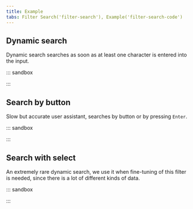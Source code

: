 ```yaml
---
title: Example
tabs: Filter Search('filter-search'), Example('filter-search-code')
---
```


## Dynamic search

Dynamic search searches as soon as at least one character is entered into the input.

::: sandbox

<script lang="tsx">
import React, { useCallback, useState } from 'react';
import Input from '@semcore/ui/input';
import CloseM from '@semcore/ui/icon/Close/m';
import Search from '@semcore/ui/icon/Search/m';
import { Text } from '@semcore/ui/typography';
import { Flex } from '@semcore/ui/flex-box';

const Demo = () => {
  const [value, setValue] = useState('');

  const handleChange = useCallback(
    (v) => {
      setValue(v);
    },
    [value],
  );

  const handleClick = useCallback(() => {
    setValue('');
  }, ['']);

  return (
    <Flex direction='column'>
      <Text tag='label' size={200} htmlFor='dynamic-search-filter-by-keyword'>
        Filter by keyword
      </Text>
      <Input w={200} mt={2} aria-live='polite'>
        <Input.Addon>
          <Search />
        </Input.Addon>
        <Input.Value
          value={value}
          onChange={handleChange}
          id='dynamic-search-filter-by-keyword'
          placeholder='Enter keyword here'
        />
        {value && (
          <Input.Addon tag={CloseM} interactive onClick={handleClick} aria-label='Clear filters' />
        )}
      </Input>
    </Flex>
  );
};


</script>

:::

## Search by button

Slow but accurate user assistant, searches by button or by pressing `Enter`.

::: sandbox

<script lang="tsx">
import React, { useCallback, useState } from 'react';
import Input from '@semcore/ui/input';
import CloseM from '@semcore/ui/icon/Close/m';
import Search from '@semcore/ui/icon/Search/m';
import Button from '@semcore/ui/button';
import NeighborLocation from '@semcore/ui/neighbor-location';
import { Text } from '@semcore/ui/typography';
import { Flex, Box } from '@semcore/ui/flex-box';

const Demo = () => {
  const [value, setValue] = useState('');

  const handleChange = useCallback(
    (v) => {
      setValue(v);
    },
    [value],
  );

  const handleClick = useCallback(() => {
    setValue('');
  }, ['']);

  return (
    <Flex direction='column'>
      <Text tag='label' size={200} htmlFor='search-by-button-filter-by-keyword'>
        Filter by keyword
      </Text>
      <Box mt={2}>
        <NeighborLocation>
          <Input w={200}>
            <Input.Value
              value={value}
              onChange={handleChange}
              id='search-by-button-filter-by-keyword'
              placeholder='Enter keyword here'
            />
            {value && (
              <Input.Addon
                tag={CloseM}
                interactive
                onClick={handleClick}
                aria-label='Clear filter'
              />
            )}
          </Input>
          <Button aria-label='Search'>
            <Button.Addon>
              <Search />
            </Button.Addon>
          </Button>
        </NeighborLocation>
      </Box>
    </Flex>
  );
};


</script>

:::

## Search with select

An extremely rare dynamic search, we use it when fine-tuning of this filter is needed, since there is a lot of different kinds of data.

::: sandbox

<script lang="tsx">
import React, { useCallback, useState } from 'react';
import Input from '@semcore/ui/input';
import CloseM from '@semcore/ui/icon/Close/m';
import Search from '@semcore/ui/icon/Search/m';
import Button from '@semcore/ui/button';
import NeighborLocation from '@semcore/ui/neighbor-location';
import Select from '@semcore/ui/select';
import { Text } from '@semcore/ui/typography';
import { Flex, Box } from '@semcore/ui/flex-box';

const selectOptions = ['Option 1', 'Option 2'];

const Demo = () => {
  const [value, setValue] = useState('');

  const options = selectOptions.map((option) => ({
    value: option,
    children: option,
  }));

  const handleChange = useCallback(
    (v) => {
      setValue(v);
    },
    [value],
  );

  const handleClick = useCallback(() => {
    setValue('');
  }, ['']);

  return (
    <Flex direction='column'>
      <Text tag='label' size={200} htmlFor='search-with-select-filter-by-keyword'>
        Filter by keyword
      </Text>
      <Box mt={2}>
        <NeighborLocation>
          <Select placeholder='Everywhere' options={options} />
          <Input w={200}>
            <Input.Value
              ml={2}
              value={value}
              onChange={handleChange}
              id='search-with-select-filter-by-keyword'
              placeholder='Enter keyword here'
            />
            {value && (
              <Input.Addon
                tag={CloseM}
                interactive
                onClick={handleClick}
                aria-label='Clear filter'
              />
            )}
          </Input>
          <Button aria-label='Search'>
            <Button.Addon>
              <Search />
            </Button.Addon>
          </Button>
        </NeighborLocation>
      </Box>
    </Flex>
  );
};


</script>

:::
